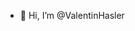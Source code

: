 - 👋 Hi, I’m @ValentinHasler

<!---
ValentinHasler/ValentinHasler is a ✨ special ✨ repository because its `README.md` (this file) appears on your GitHub profile.
You can click the Preview link to take a look at your changes.
--->
